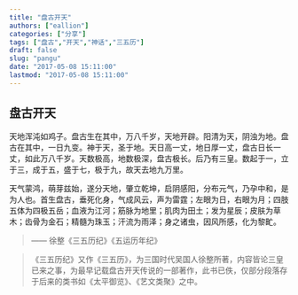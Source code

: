 ```yaml
---
title: "盘古开天"
authors: ["eallion"]
categories: ["分享"]
tags: ["盘古","开天","神话","三五历"]
draft: false
slug: "pangu"
date: "2017-05-08 15:11:00"
lastmod: "2017-05-08 15:11:00"
---
```


盘古开天
----

  天地浑沌如鸡子。盘古生在其中，万八千岁，天地开辟。阳清为天，阴浊为地。盘古在其中，一日九变。神于天，圣于地。天日高一丈，地日厚一丈，盘古日长一丈，如此万八千岁。天数极高，地数极深，盘古极长。后乃有三皇。数起于一，立于三，成于五，盛于七，极于九，故天去地九万里。

天气蒙鸿，萌芽兹始，遂分天地，肇立乾坤，启阴感阳，分布元气，乃孕中和，是为人也。首生盘古，垂死化身，气成风云，声为雷霆；左眼为日，右眼为月；四肢五体为四极五岳；血液为江河；筋脉为地里；肌肉为田土；发为星辰；皮肤为草木；齿骨为金石；精髓为珠玉；汗流为雨泽；身之诸虫，因风所感，化为黎甿。

> —— 徐整《三五历纪》《五运历年纪》

>《三五历纪》又作《三五历》，为三国时代吴国人徐整所著，内容皆论三皇已来之事，为最早记载盘古开天传说的一部著作，此书已佚，仅部分段落存于后来的类书如《太平御览》、《艺文类聚》之中。
